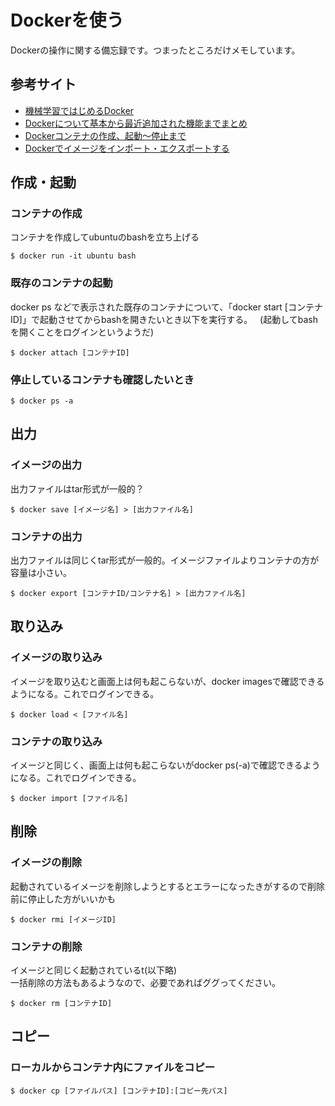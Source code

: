 # Dockerを使う  
Dockerの操作に関する備忘録です。つまったところだけメモしています。  

## 参考サイト
- [機械学習ではじめるDocker](https://gink03.github.io/Docker/)  
- [Dockerについて基本から最近追加された機能までまとめ](https://qiita.com/yuki_ycino/items/b94ae2bf7d78685cd6f5)  
- [Dockerコンテナの作成、起動〜停止まで](https://qiita.com/kooohei/items/0e788a2ce8c30f9dba53)  
- [Dockerでイメージをインポート・エクスポートする](http://uxmilk.jp/55512)  

## 作成・起動

### コンテナの作成    
コンテナを作成してubuntuのbashを立ち上げる  
```
$ docker run -it ubuntu bash
```

### 既存のコンテナの起動  
docker ps などで表示された既存のコンテナについて、「docker start [コンテナID]」で起動させてからbashを開きたいとき以下を実行する。  
(起動してbashを開くことをログインというようだ)
```
$ docker attach [コンテナID]
```

### 停止しているコンテナも確認したいとき  
```
$ docker ps -a
```

## 出力  
### イメージの出力  
出力ファイルはtar形式が一般的？
```
$ docker save [イメージ名] > [出力ファイル名]
```

### コンテナの出力    
出力ファイルは同じくtar形式が一般的。イメージファイルよりコンテナの方が容量は小さい。  
```
$ docker export [コンテナID/コンテナ名] > [出力ファイル名] 
```

## 取り込み  
### イメージの取り込み  
イメージを取り込むと画面上は何も起こらないが、docker imagesで確認できるようになる。これでログインできる。  
```
$ docker load < [ファイル名]
```

### コンテナの取り込み  
イメージと同じく、画面上は何も起こらないがdocker ps(-a)で確認できるようになる。これでログインできる。  
```
$ docker import [ファイル名]
```

## 削除  
### イメージの削除  
起動されているイメージを削除しようとするとエラーになったきがするので削除前に停止した方がいいかも  
```
$ docker rmi [イメージID]
```

### コンテナの削除
イメージと同じく起動されているt(以下略)  
一括削除の方法もあるようなので、必要であればググってください。  
```
$ docker rm [コンテナID]
```

## コピー  
### ローカルからコンテナ内にファイルをコピー  
```
$ docker cp [ファイルパス] [コンテナID]:[コピー先パス]  
```

